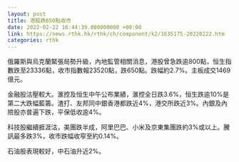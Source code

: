 ```yaml
---
layout: post
title: 港股跌650點收市
date: 2022-02-22 16:44:39.000000000 +08:00
link: https://news.rthk.hk/rthk/ch/component/k2/1635175-20220222.htm
categories: rthk
---
```


俄羅斯與烏克蘭緊張局勢升級，內地監管相關消息，港股曾急跌逾800點，恒生指數跌至23336點，收市指數報23520點，跌650點。跌幅約2.7%。主板成交1469億元。

金融股沽壓較大。滙控及恒生中午公布業績，滙控全日跌3.6%，恒生跌逾10%是第二大跌幅藍籌。渣打、友邦同中銀香港都跌近4%，港交所跌近3%。內銀及內險股亦普遍下跌，平保低收逾4%。

科技股繼續捱涯沽，美團跌半成，阿里巴巴、小米及京東集團跌約3%或以上。騰訊最多跌3%，收市跌幅收窄至約0.14%。

石油股表現較好，中石油升近2%。
